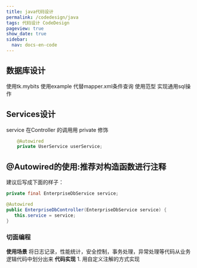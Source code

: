 ```yaml
---
title: java代码设计
permalink: /codedesign/java
tags: 代码设计 CodeDesign
pageview: true
show_date: true
sidebar:
  nav: docs-en-code
---
```

## 数据库设计
使用tk.mybits
使用example 代替mapper.xml条件查询
使用范型 实现通用sql操作

## Services设计
service 在Controller 的调用用 private 修饰
```java
    @Autowired
    private UserService userService;
```

## @Autowired的使用:推荐对构造函数进行注释

建议后写成下面的样子：
```java
private final EnterpriseDbService service;

@Autowired
public EnterpriseDbController(EnterpriseDbService service) {
   this.service = service;
}
```

### 切面编程
**使用场景** 将日志记录，性能统计，安全控制，事务处理，异常处理等代码从业务逻辑代码中划分出来
**代码实现** 1. 用自定义注解的方式实现
